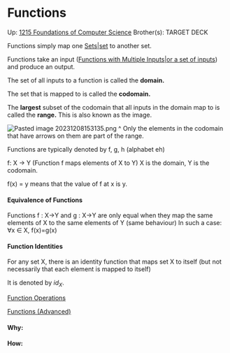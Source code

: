 # Functions

Up: [1215 Foundations of Computer Science](1215_foundations_of_computer_science)
Brother(s):
TARGET DECK

Functions simply map one [Sets|set](sets|set) to another set.

Functions take an input ([Functions with Multiple Inputs|or a set of inputs](functions_with_multiple_inputs|or_a_set_of_inputs)) and produce an output.

The set of all inputs to a function is called the **domain.**

The set that is mapped to is called the **codomain.**

The **largest** subset of the codomain that all inputs in the domain map to is called the **range.** This is also known as the image.

![Pasted image 20231208153135.png](pasted_image_20231208153135.png)
^ Only the elements in the codomain that have arrows on them are part of the range.

Functions are typically denoted by f, g, h (alphabet eh)

f: X → Y (Function f maps elements of X to Y)
X is the domain, Y is the codomain.

f(x) = y means that the value of f at x is y.

#### Equivalence of Functions
Functions f : X→Y and g : X→Y are only equal when they map the same elements of X to the same elements of Y (same behaviour)
In such a case:
	∀x ∈ X, f(x)=g(x)

#### Function Identities
For any set X, there is an identity function that maps set X to itself (but not necessarily that each element is mapped to itself)

It is denoted by $id_X$.

[Function Operations](function_operations)

[Functions (Advanced)](functions_(advanced))




























#### Why:
#### How:









